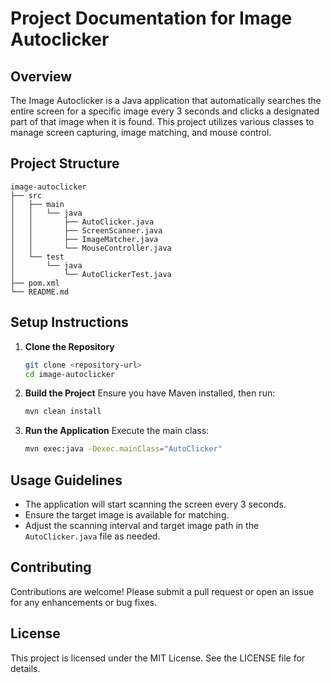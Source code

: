 # Project Documentation for Image Autoclicker

## Overview
The Image Autoclicker is a Java application that automatically searches the entire screen for a specific image every 3 seconds and clicks a designated part of that image when it is found. This project utilizes various classes to manage screen capturing, image matching, and mouse control.

## Project Structure
```
image-autoclicker
├── src
│   ├── main
│   │   └── java
│   │       ├── AutoClicker.java
│   │       ├── ScreenScanner.java
│   │       ├── ImageMatcher.java
│   │       └── MouseController.java
│   └── test
│       └── java
│           └── AutoClickerTest.java
├── pom.xml
└── README.md
```

## Setup Instructions
1. **Clone the Repository**
   ```bash
   git clone <repository-url>
   cd image-autoclicker
   ```

2. **Build the Project**
   Ensure you have Maven installed, then run:
   ```bash
   mvn clean install
   ```

3. **Run the Application**
   Execute the main class:
   ```bash
   mvn exec:java -Dexec.mainClass="AutoClicker"
   ```

## Usage Guidelines
- The application will start scanning the screen every 3 seconds.
- Ensure the target image is available for matching.
- Adjust the scanning interval and target image path in the `AutoClicker.java` file as needed.

## Contributing
Contributions are welcome! Please submit a pull request or open an issue for any enhancements or bug fixes.

## License
This project is licensed under the MIT License. See the LICENSE file for details.